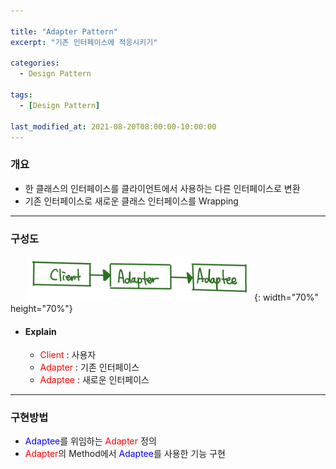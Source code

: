 ```yaml
---

title: "Adapter Pattern"
excerpt: "기존 인터페이스에 적응시키기" 

categories:
  - Design Pattern

tags:
  - [Design Pattern]

last_modified_at: 2021-08-20T08:00:00-10:00:00
---
```



### 개요
 - 한 클래스의 인터페이스를 클라이언트에서 사용하는 다른 인터페이스로 변환
 - 기존 인터페이스로 새로운 클래스 인터페이스를 Wrapping 

---

### 구성도
　　![image](/assets/images/DesignPattern/AdapterPattern.png){: width="70%" height="70%"}  

 - #### Explain
   - <span style="color:red">Client</span> : 사용자
   - <span style="color:red">Adapter</span> : 기존 인터페이스  
   - <span style="color:red">Adaptee</span> : 새로운 인터페이스  

---
### 구현방법
 - <span style="color:blue">Adaptee</span>를 위임하는 <span style="color:red">Adapter</span> 정의
 - <span style="color:red">Adapter</span>의 Method에서 <span style="color:blue">Adaptee</span>를 사용한 기능 구현
